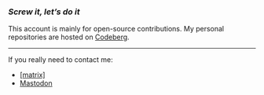 ### *Screw it, let’s do it*

This account is mainly for open-source contributions. My personal repositories are hosted on [Codeberg](https://codeberg.org/olezim).

---

If you really need to contact me:
- [\[matrix\]](https://matrix.to/#/@olezim:fedora.im)
- [Mastodon](https://mstdn.social/@olezim)
